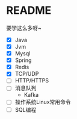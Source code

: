 # README 

要学这么多呀~

- [x] Java
- [x] Jvm
- [x] Mysql
- [x] Spring
- [x] Redis
- [x] TCP/UDP
- [ ] HTTP/HTTPS
- [ ] 消息队列
  * Kafka
- [ ] 操作系统Linux常用命令
- [ ] SQL编程

